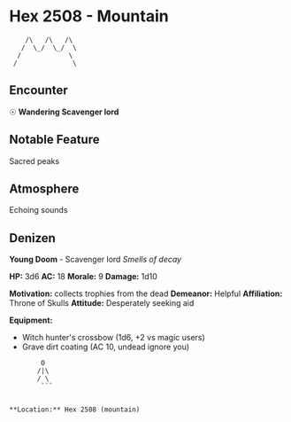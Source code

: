 # Hex 2508 - Mountain
```
    /\   /\   /\
   /  \_/  \_/  \
  /            \
 /              \
```

## Encounter

☉ **Wandering Scavenger lord**

## Notable Feature

Sacred peaks

## Atmosphere

Echoing sounds

## Denizen

**Young Doom** - Scavenger lord
*Smells of decay*

**HP:** 3d6 **AC:** 18 **Morale:** 9
**Damage:** 1d10

**Motivation:** collects trophies from the dead
**Demeanor:** Helpful
**Affiliation:** Throne of Skulls
**Attitude:** Desperately seeking aid

**Equipment:**
- Witch hunter's crossbow (1d6, +2 vs magic users)
- Grave dirt coating (AC 10, undead ignore you)


```
        O
       /|\
       / \
        ```


**Location:** Hex 2508 (mountain)
